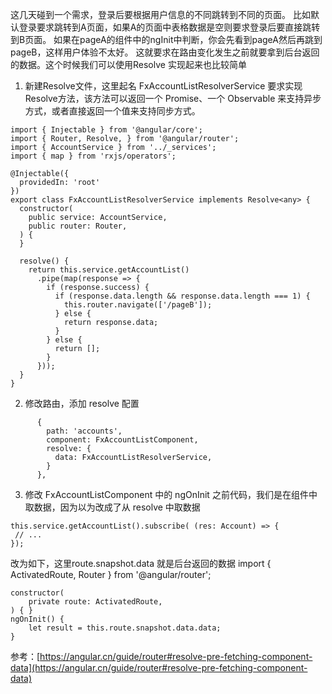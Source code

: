 这几天碰到一个需求，登录后要根据用户信息的不同跳转到不同的页面。
比如默认登录要求跳转到A页面，如果A的页面中表格数据是空则要求登录后要直接跳转到B页面。
如果在pageA的组件中的ngInit中判断，你会先看到pageA然后再跳到pageB，这样用户体验不太好。
这就要求在路由变化发生之前就要拿到后台返回的数据。这个时候我们可以使用Resolve
实现起来也比较简单
1. 新建Resolve文件，这里起名 FxAccountListResolverService
要求实现Resolve方法，该方法可以返回一个 Promise、一个 Observable 来支持异步方式，或者直接返回一个值来支持同步方式。
```
import { Injectable } from '@angular/core';
import { Router, Resolve, } from '@angular/router';
import { AccountService } from '../_services';
import { map } from 'rxjs/operators';

@Injectable({
  providedIn: 'root'
})
export class FxAccountListResolverService implements Resolve<any> {
  constructor(
    public service: AccountService,
    public router: Router,
  ) {
  }

  resolve() {
    return this.service.getAccountList()
      .pipe(map(response => {
        if (response.success) {
          if (response.data.length && response.data.length === 1) {
            this.router.navigate(['/pageB']);
          } else {
            return response.data;
          }
        } else {
          return [];
        }
      }));
  }
}
```

2. 修改路由，添加 resolve 配置
```
      {
        path: 'accounts',
        component: FxAccountListComponent,
        resolve: {
          data: FxAccountListResolverService,
        }
      },
```

3. 修改 FxAccountListComponent 中的 ngOnInit 
之前代码，我们是在组件中取数据，因为以为改成了从 resolve 中取数据
```
this.service.getAccountList().subscribe( (res: Account) => {
 // ...
});
```
改为如下，这里route.snapshot.data 就是后台返回的数据
import { ActivatedRoute, Router } from '@angular/router';
```
constructor(
    private route: ActivatedRoute,
) { }
ngOnInit() {
    let result = this.route.snapshot.data.data;
}
```

参考：[https://angular.cn/guide/router#resolve-pre-fetching-component-data](https://angular.cn/guide/router#resolve-pre-fetching-component-data)
